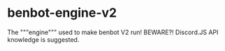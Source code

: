 # benbot-engine-v2
The """engine""" used to make benbot V2 run! BEWARE?! Discord.JS API knowledge is suggested.
